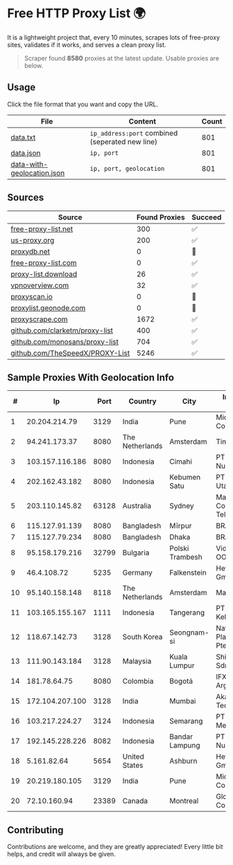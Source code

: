 
# Free HTTP Proxy List 🌍

It is a lightweight project that, every 10 minutes, scrapes lots of free-proxy sites, validates if it works, and serves a clean proxy list.


> Scraper found **8580** proxies at the latest update. Usable proxies are below.

## Usage

Click the file format that you want and copy the URL.


|File|Content|Count|
|----|-------|-----|
|[data.txt](https://raw.githubusercontent.com/themiralay/Proxy-List-World/master/data.txt)|`ip_address:port` combined (seperated new line)|801|
|[data.json](https://raw.githubusercontent.com/themiralay/Proxy-List-World/master/data.json)|`ip, port`|801|
|[data-with-geolocation.json](https://raw.githubusercontent.com/themiralay/Proxy-List-World/master/data-with-geolocation.json)|`ip, port, geolocation`|801|

## Sources

|Source|Found Proxies|Succeed|
|------|-------------|-------|
|[free-proxy-list.net](https://free-proxy-list.net)|300|✅|
|[us-proxy.org](https://www.us-proxy.org)|200|✅|
|[proxydb.net](http://proxydb.net)|0|🚫|
|[free-proxy-list.com](https://free-proxy-list.com/?page=&port=&type%5B%5D=http&type%5B%5D=https&up_time=0&search=Search)|0|✅|
|[proxy-list.download](https://www.proxy-list.download/HTTP)|26|✅|
|[vpnoverview.com](https://vpnoverview.com/privacy/anonymous-browsing/free-proxy-servers)|32|✅|
|[proxyscan.io](https://www.proxyscan.io)|0|🚫|
|[proxylist.geonode.com](https://proxylist.geonode.com/api/proxy-list?limit=300&page=1&sort_by=lastChecked&sort_type=desc&protocols=http,https)|0|🚫|
|[proxyscrape.com](https://api.proxyscrape.com/v2/?request=displayproxies&protocol=http&timeout=10000&country=all&ssl=all&anonymity=all)|1672|✅|
|[github.com/clarketm/proxy-list](https://raw.githubusercontent.com/clarketm/proxy-list/master/proxy-list-raw.txt)|400|✅|
|[github.com/monosans/proxy-list](https://raw.githubusercontent.com/monosans/proxy-list/main/proxies/http.txt)|704|✅|
|[github.com/TheSpeedX/PROXY-List](https://raw.githubusercontent.com/TheSpeedX/PROXY-List/master/http.txt)|5246|✅|


## Sample Proxies With Geolocation Info

|#|Ip|Port|Country|City|Internet Service Provider|
|-|--|----|-------|----|-------------------------|
|1|20.204.214.79|3129|India|Pune|Microsoft Corporation|
|2|94.241.173.37|8080|The Netherlands|Amsterdam|TimeWeb Ltd.|
|3|103.157.116.186|8080|Indonesia|Cimahi|PT Cloud Teknologi Nusantara|
|4|202.162.43.182|8080|Indonesia|Kebumen Satu|PT Global Prima Utama|
|5|203.110.145.82|63128|Australia|Sydney|Macquarie Corporate Telecommunications|
|6|115.127.91.139|8080|Bangladesh|Mīrpur|BRACNet Limited|
|7|115.127.79.234|8080|Bangladesh|Dhaka|BRACNet Limited|
|8|95.158.179.216|32799|Bulgaria|Polski Trambesh|Videosat 21 Vek OOD|
|9|46.4.108.72|5235|Germany|Falkenstein|Hetzner Online GmbH|
|10|95.140.158.148|8118|The Netherlands|Amsterdam|Mamaev|
|11|103.165.155.167|1111|Indonesia|Tangerang|PT Jaringan Keluarga Bersama|
|12|118.67.142.73|3128|South Korea|Seongnam-si|Naver Business Platform Asia Pacific Pte. Ltd.|
|13|111.90.143.184|3128|Malaysia|Kuala Lumpur|Shinjiru Technology Sdn Bhd|
|14|181.78.64.75|8080|Colombia|Bogotá|IFX Networks Argentina S.R.L|
|15|172.104.207.100|3128|India|Mumbai|Akamai Technologies|
|16|103.217.224.27|3124|Indonesia|Semarang|PT Nesta Indo Media|
|17|192.145.228.226|8082|Indonesia|Bandar Lampung|PT Mandala Lintas Nusa|
|18|5.161.82.64|5654|United States|Ashburn|Hetzner Online GmbH|
|19|20.219.180.105|3129|India|Pune|Microsoft Corporation|
|20|72.10.160.94|23389|Canada|Montreal|GloboTech Communications|



## Contributing

Contributions are welcome, and they are greatly appreciated! Every
little bit helps, and credit will always be given.

